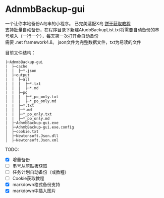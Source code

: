 # AdnmbBackup-gui
一个让你本地备份A岛串的小程序。
已完美适配X岛
[饼干获取教程](https://www.coldthunder11.com/index.php/2020/03/19/%e5%a6%82%e4%bd%95%e8%8e%b7%e5%8f%96a%e5%b2%9b%e7%9a%84%e9%a5%bc%e5%b9%b2/)   
支持批量自动备份，在程序目录下新建AtuobBackupList.txt将需要自动备份的串号填入（一行一个），每天第一次打开会自动备份   
需要 .net framework4.8。
json文件为完整数据文件，txt为易读的文件

目前文件结构：

```
├─AdnmbBackup-gui
|  ├─cache
|  |  ├─*.json
|  ├─output
|  |  ├─all
|  |  |  ├─*.txt
|  |  |  ├─*.md
|  |  ├─po
|  |  |  ├─*_po_only.txt
|  |  |  ├─*_po_only.md
|  |  ├─*.txt
|  |  ├─*.md
|  |  ├─*_po_only.txt
|  |  ├─*_po_only.md
|  ├─AdnmbBackup-gui.exe
|  ├─AdnmbBackup-gui.exe.config
│  ├─cookie.txt
│  ├─Newtonsoft.Json.dll
│  ├─Newtonsoft.Json.xml
```

TODO:

- [x] 增量备份
- [ ] 串号从剪贴板获取
- [ ] 任务计划自动备份（或教程）
- [ ] Cookie获取教程
- [x] markdown格式备份支持
- [x] markdown中插入图片